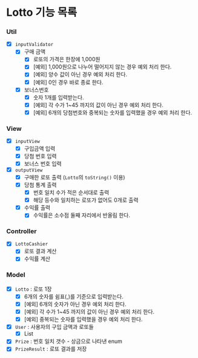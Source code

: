 # Lotto 기능 목록

### Util

- [x] `inputValidator`
    - [x] 구매 금액
        - [x] 로또의 가격은 한장에 1,000원
        - [x] [예외] 1,000원으로 나누어 떨어지지 않는 경우 예외 처리 한다.
        - [x] [예외] 양수 값이 아닌 경우 예외 처리 한다.
        - [x] [예외] 0인 경우 바로 종료 한다.
    - [x] 보너스번호
        - [x] 숫자 1개를 입력받는다.
        - [x] [예외] 각 수가 1~45 까지의 값이 아닌 경우 예외 처리 한다.
        - [x] [예외] 6개의 당첨번호와 중복되는 숫자를 입력했을 경우 예외 처리 한다.

### View

- [x] `inputView`
    - [x] 구입금액 입력
    - [x] 당첨 번호 입력
    - [x] 보너스 번호 입력
- [x] `outputView`
    - [x] 구매한 로또 출력 (`Lotto`의 `toString()` 이용)
    - [x] 당첨 통계 출력
        - [x] 번호 일치 수가 적은 순서대로 출력
        - [x] 해당 등수와 일치하는 로또가 없어도 0개로 출력
    - [x] 수익률 출력
        - [x] 수익률은 소수점 둘째 자리에서 반올림 한다.

### Controller

- [x] `LottoCashier`
    - [x] 로또 결과 계산
    - [x] 수익률 계산

### Model

- [x] `Lotto` : 로또 1장
    - [x] 6개의 숫자를 쉼표(,)를 기준으로 입력받는다.
    - [x] [예외] 6개의 숫자가 아닌 경우 예외 처리 한다.
    - [x] [예외] 각 수가 1~45 까지의 값이 아닌 경우 예외 처리 한다.
    - [x] [예외] 중복되는 숫자를 입력했을 경우 예외 처리 한다.
- [x] `User` : 사용자의 구입 금액과 로또들
    - [x] List<Lotto>
- [x] `Prize` : 번호 일치 갯수 - 상금으로 나타낸 enum
- [x] `PrizeResult` : 로또 결과를 저장
